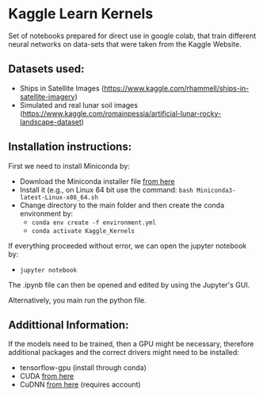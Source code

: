 # Kaggle Learn Kernels
Set of notebooks prepared for direct use in google colab, that train different neural networks on data-sets that were taken from the Kaggle Website.

## Datasets used:
  * Ships in Satellite Images (https://www.kaggle.com/rhammell/ships-in-satellite-imagery)
  * Simulated and real lunar soil images (https://www.kaggle.com/romainpessia/artificial-lunar-rocky-landscape-dataset)

## Installation instructions:
First we need to install Miniconda by:

* Download the Miniconda installer file [from here](https://docs.conda.io/en/latest/miniconda.html)
* Install it (e.g., on Linux 64 bit use the command: ``` bash Miniconda3-latest-Linux-x86_64.sh ```
* Change directory to the main folder and then create the conda environment by:
  * ``` conda env create -f environment.yml ```
  * ``` conda activate Kaggle_Kernels ```

If everything proceeded without error, we can open the jupyter notebook by:

* ```jupyter notebook ```

The .ipynb file can then be opened and edited by using the Jupyter's GUI.

Alternatively, you main run the python file.

## Addittional Information:
If the models need to be trained, then a GPU might be necessary, therefore additional packages and the correct drivers might need to be installed:
* tensorflow-gpu (install through conda)
* CUDA [from here](https://developer.nvidia.com/cuda-downloads)
* CuDNN [from here](https://developer.nvidia.com/cudnn) (requires account)